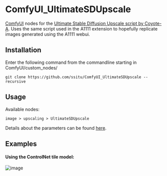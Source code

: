 # ComfyUI_UltimateSDUpscale
 [ComfyUI](https://github.com/comfyanonymous/ComfyUI) nodes for the [Ultimate Stable Diffusion Upscale script by Coyote-A](https://github.com/Coyote-A/ultimate-upscale-for-automatic1111).
 Uses the same script used in the A1111 extension to hopefully replicate images generated using the A1111 webui.

## Installation
Enter the following command from the commandline starting in ComfyUI/custom_nodes/
```
git clone https://github.com/ssitu/ComfyUI_UltimateSDUpscale --recursive
```

## Usage
Available nodes:
```
image > upscaling > UltimateSDUpscale
```
Details about the parameters can be found [here](https://github.com/Coyote-A/ultimate-upscale-for-automatic1111/wiki/FAQ#parameters-descriptions).
## Examples
#### Using the ControlNet tile model:
![image](https://github.com/ssitu/ComfyUI_UltimateSDUpscale/assets/57548627/64f8d3b2-10ae-45ee-9f8a-40b798a51655)
